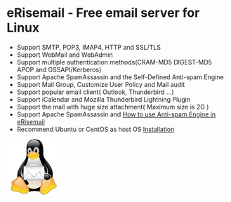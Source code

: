 # eRisemail - Free email server for Linux
* Support SMTP, POP3, IMAP4, HTTP and SSL/TLS
* Support WebMail and WebAdmin
* Support multiple authentication methods(CRAM-MD5 DIGEST-MD5 APOP and GSSAPI/Kerberos)
* Support Apache SpamAssassin and the Self-Defined Anti-spam Engine
* Support Mail Group, Customize User Policy and Mail audit
* Support popular email client( Outlook, Thunderbird ...)
* Support iCalendar and Mozilla Thunderbird Lightning Plugin
* Support the mail with huge size attachment( Maximum size is 2G )
* Support Apache SpamAssassin and [How to use Anti-spam Engine in eRisemail](https://github.com/uplusware/erisemail/wiki/How-to-use-Anti-spam-Engine-in-eRisemail)
* Recommend Ubuntu or CentOS as host OS [Installation](https://github.com/uplusware/erisemail/wiki/Installation)

![erisemail](https://raw.githubusercontent.com/uplusware/erisemail/master/doc/erisemail.gif)
